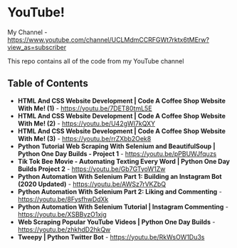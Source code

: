 # YouTube!

My Channel - https://www.youtube.com/channel/UCLMdmCCRFGWt7rktx6tMErw?view_as=subscriber

This repo contains all of the code from my YouTube channel

## Table of Contents

- **HTML And CSS Website Development | Code A Coffee Shop Website With Me! (1)** - https://youtu.be/7DET80tmL5E
- **HTML And CSS Website Development | Code A Coffee Shop Website With Me! (2)** - https://youtu.be/U42gWI7kQXY
- **HTML And CSS Website Development | Code A Coffee Shop Website With Me! (3)** - https://youtu.be/rrZXbb2Oek8
- **Python Tutorial Web Scraping With Selenium and BeautifulSoup | Python One Day Builds - Project 1** - https://youtu.be/pPBUWJfquzs
- **Tik Tok Bee Movie - Automating Texting Every Word | Python One Day Builds Project 2** - https://youtu.be/Gb7GTyoW1Zw
- **Python Automation With Selenium Part 1: Building an Instagram Bot (2020 Updated)** - https://youtu.be/AWSz7rVKZbQ
- **Python Automation With Selenium Part 2: Liking and Commenting** - https://youtu.be/8FysfhwDdXk
- **Python Automation With Selenium Tutorial | Instagram Commenting** - https://youtu.be/XSBByzO1xjg
- **Web Scraping Popular YouTube Videos | Python One Day Builds** - https://youtu.be/zhkhdD2hkQw
- **Tweepy | Python Twitter Bot** - https://youtu.be/RkWsOW1Du3s
